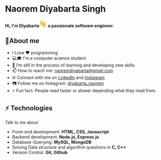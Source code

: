 # Naorem Diyabarta Singh
<h4> Hi, I'm Diyabarta<img src="https://raw.githubusercontent.com/ABSphreak/ABSphreak/master/gifs/Hi.gif" width="25px"> a passionate software engineer. </h4>

## 🤔About me
- I Love ❤️ programming
- 💻🎓 I'm a computer science student
- 🌱 I’m still in the process of learning and developing new skills.
- 📫 How to reach me: naoremdiyabarta@gmail.com
- 🌐 Connect with me on [LinkedIn](https://www.linkedin.com/in/diyabarta-naorem/) and [Instagram](https://www.instagram.com/diyabarta_naorem/)
- 📷 Follow me on Instagram: [diyabarta_naorem](https://www.instagram.com/diyabarta_naorem/)
- ⚡ Fun fact: People read faster or slower depending what they read from.

## ⚡ Technologies
Talk to me about
- Front-end development: **HTML, CSS, Javascript**
- Backend development: **Node.js, Express.js**
- Database-Querying: **MySQL, MongoDB**
- Solving Data structure and algorithm questions in **C, C++**
- Version Control: **Git, Github**
